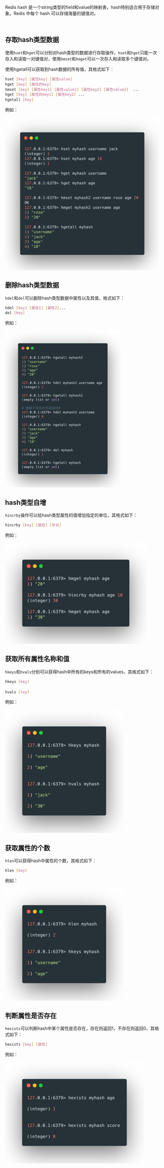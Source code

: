 Redis hash 是一个string类型的field和value的映射表，hash特别适合用于存储对象。Redis 中每个 hash 可以存储海量的键值对。

<br>



## 存取hash类型数据

使用`hset`和`hget`可以分别对hash类型的数据进行存取操作，`hset`和`hget`只能一次存入和读取一对键值对，使用`hmset`和`hmget`可以一次存入和读取多个键值对。



使用hgetall可以获取到hash数据的所有值，其格式如下：

```bash
hset [key] [属性key] [属性value]
hget [key] [属性的key] 
hmset [key] [属性key1] [属性value1] [属性key2] [属性value2]  ...
hget [key] [属性的key1] [属性key2] ...
hgetall [key]
```



例如：

<img src="statics/hash-getset.png" style="zoom: 50%;" />

<br>



## 删除hash类型数据

`hdel`和`del`可以删除hash类型数据中属性以及其值，格式如下：

```bash
hdel [key] [属性1] [属性2]...
del [key]
```



例如：

<img src="statics/hash-del.png" style="zoom: 50%;" />



<br>



## hash类型自增

`hincrby`操作可以给hash类型属性的值增加指定的单位，其格式如下：

```bash
hincrby [key] [属性] [步长]
```



例如：

<img src="statics/hash-incry.png" style="zoom:50%;" />

 

<br>



## 获取所有属性名称和值

`hkeys`和`hvals`分别可以获得hash中所有的keys和所有的values，其格式如下：

```bash
hkeys [key]

hvals [ley]
```



例如：

<img src="statics/hash-all.png" style="zoom:50%;" />

 

## 获取属性的个数

`hlen`可以获得hash中属性的个数，其格式如下：

```bash
hlen [key]
```



例如：

<img src="statics/hash-hlen.png" style="zoom:50%;" />

 

## 判断属性是否存在

`hexists`可以判断hash中某个属性是否存在，存在则返回1，不存在则返回0，其格式如下：

```bash
hexists [key] [属性]
```



例如：

<img src="statics/hash-exist.png" style="zoom:50%;" />

